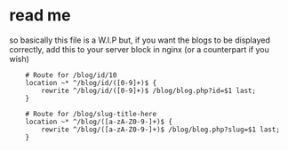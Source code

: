 # read me
so basically this file is a W.I.P but, if you want the blogs to be displayed correctly, add this to your server block in nginx (or a counterpart if you wish)<br>
```
    # Route for /blog/id/10
    location ~* ^/blog/id/([0-9]+)$ {
        rewrite ^/blog/id/([0-9]+)$ /blog/blog.php?id=$1 last;
    }

    # Route for /blog/slug-title-here
    location ~* ^/blog/([a-zA-Z0-9-]+)$ {
        rewrite ^/blog/([a-zA-Z0-9-]+)$ /blog/blog.php?slug=$1 last;
    }
```